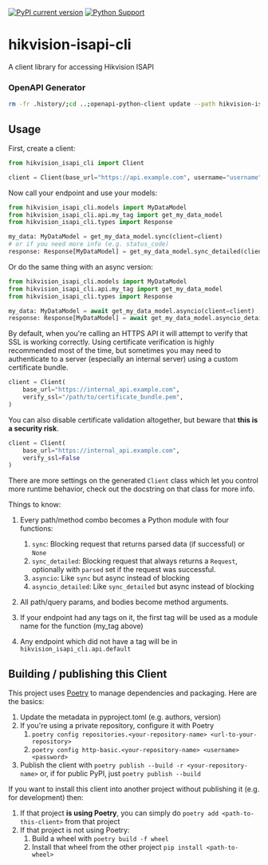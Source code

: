 [![PyPI current version](https://img.shields.io/pypi/v/hikvision-isapi-cli.svg)](https://pypi.python.org/pypi/hikvision-isapi-cli)
[![Python Support](https://img.shields.io/pypi/pyversions/hikvision-isapi-cli.svg)](https://pypi.python.org/pypi/hikvision-isapi-cli)


# hikvision-isapi-cli
A client library for accessing Hikvision ISAPI

### OpenAPI Generator

```bash
rm -fr .history/;cd ..;openapi-python-client update --path hikvision-isapi-cli/openapi.json --custom-template-path=hikvision-isapi-cli/templates/ --config=hikvision-isapi-cli/.config.yaml;cd hikvision-isapi-cli
```

## Usage
First, create a client:

```python
from hikvision_isapi_cli import Client

client = Client(base_url="https://api.example.com", username="username", password="SuperSecretPassword")
```

Now call your endpoint and use your models:

```python
from hikvision_isapi_cli.models import MyDataModel
from hikvision_isapi_cli.api.my_tag import get_my_data_model
from hikvision_isapi_cli.types import Response

my_data: MyDataModel = get_my_data_model.sync(client=client)
# or if you need more info (e.g. status_code)
response: Response[MyDataModel] = get_my_data_model.sync_detailed(client=client)
```

Or do the same thing with an async version:

```python
from hikvision_isapi_cli.models import MyDataModel
from hikvision_isapi_cli.api.my_tag import get_my_data_model
from hikvision_isapi_cli.types import Response

my_data: MyDataModel = await get_my_data_model.asyncio(client=client)
response: Response[MyDataModel] = await get_my_data_model.asyncio_detailed(client=client)
```

By default, when you're calling an HTTPS API it will attempt to verify that SSL is working correctly. Using certificate verification is highly recommended most of the time, but sometimes you may need to authenticate to a server (especially an internal server) using a custom certificate bundle.

```python
client = Client(
    base_url="https://internal_api.example.com", 
    verify_ssl="/path/to/certificate_bundle.pem",
)
```

You can also disable certificate validation altogether, but beware that **this is a security risk**.

```python
client = Client(
    base_url="https://internal_api.example.com",  
    verify_ssl=False
)
```

There are more settings on the generated `Client` class which let you control more runtime behavior, check out the docstring on that class for more info.

Things to know:
1. Every path/method combo becomes a Python module with four functions:
    1. `sync`: Blocking request that returns parsed data (if successful) or `None`
    1. `sync_detailed`: Blocking request that always returns a `Request`, optionally with `parsed` set if the request was successful.
    1. `asyncio`: Like `sync` but async instead of blocking
    1. `asyncio_detailed`: Like `sync_detailed` but async instead of blocking

1. All path/query params, and bodies become method arguments.
1. If your endpoint had any tags on it, the first tag will be used as a module name for the function (my_tag above)
1. Any endpoint which did not have a tag will be in `hikvision_isapi_cli.api.default`

## Building / publishing this Client
This project uses [Poetry](https://python-poetry.org/) to manage dependencies  and packaging.  Here are the basics:
1. Update the metadata in pyproject.toml (e.g. authors, version)
1. If you're using a private repository, configure it with Poetry
    1. `poetry config repositories.<your-repository-name> <url-to-your-repository>`
    1. `poetry config http-basic.<your-repository-name> <username> <password>`
1. Publish the client with `poetry publish --build -r <your-repository-name>` or, if for public PyPI, just `poetry publish --build`

If you want to install this client into another project without publishing it (e.g. for development) then:
1. If that project **is using Poetry**, you can simply do `poetry add <path-to-this-client>` from that project
1. If that project is not using Poetry:
    1. Build a wheel with `poetry build -f wheel`
    1. Install that wheel from the other project `pip install <path-to-wheel>`
